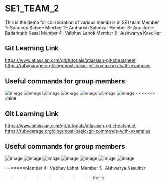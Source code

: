 # SE1_TEAM_2
This is the demo for collaboration of various members in SE1 team
Member 1- Sandeep Satone
Member 2- Ambarish Salodkar
Member 3- Anushree Badarinath Kasal
Member 4- Vaibhav Lahoti
Member 5- Aishwarya Kasulkar


## Git Learning Link
https://www.atlassian.com/git/tutorials/atlassian-git-cheatsheet
https://rubygarage.org/blog/most-basic-git-commands-with-examples

## Useful commands for group members
![image](https://user-images.githubusercontent.com/22931190/45184075-844efc80-b1eb-11e8-87ae-b0cf486c27d3.png)
![image](https://user-images.githubusercontent.com/22931190/45184097-8dd86480-b1eb-11e8-9ce9-601d5ab2fcb6.png)
![image](https://user-images.githubusercontent.com/22931190/45184113-992b9000-b1eb-11e8-9908-5cfbae9ca2ee.png)
![image](https://user-images.githubusercontent.com/22931190/45184395-6df57080-b1ec-11e8-92b4-acf49bf26cf6.png)
![image](https://user-images.githubusercontent.com/22931190/45184414-777ed880-b1ec-11e8-9052-ddb4e44c3348.png)
![image](https://user-images.githubusercontent.com/22931190/45184429-81084080-b1ec-11e8-9800-1a7500c5b7e5.png)
![image](https://user-images.githubusercontent.com/22931190/45184451-8e252f80-b1ec-11e8-83c3-c5ba0af80631.png)
<<<<<<< .mine
## Git Learning Link
https://www.atlassian.com/git/tutorials/atlassian-git-cheatsheet
https://rubygarage.org/blog/most-basic-git-commands-with-examples

## Useful commands for group members
![image](https://user-images.githubusercontent.com/22931190/45184075-844efc80-b1eb-11e8-87ae-b0cf486c27d3.png)
![image](https://user-images.githubusercontent.com/22931190/45184097-8dd86480-b1eb-11e8-9ce9-601d5ab2fcb6.png)
![image](https://user-images.githubusercontent.com/22931190/45184113-992b9000-b1eb-11e8-9908-5cfbae9ca2ee.png)
![image](https://user-images.githubusercontent.com/22931190/45184395-6df57080-b1ec-11e8-92b4-acf49bf26cf6.png)
![image](https://user-images.githubusercontent.com/22931190/45184414-777ed880-b1ec-11e8-9052-ddb4e44c3348.png)
![image](https://user-images.githubusercontent.com/22931190/45184429-81084080-b1ec-11e8-9800-1a7500c5b7e5.png)
![image](https://user-images.githubusercontent.com/22931190/45184451-8e252f80-b1ec-11e8-83c3-c5ba0af80631.png)

=======Member 4- Vaibhav Lahoti
Member 5- Aishwarya Kasulkar
>>>>>>> .theirs